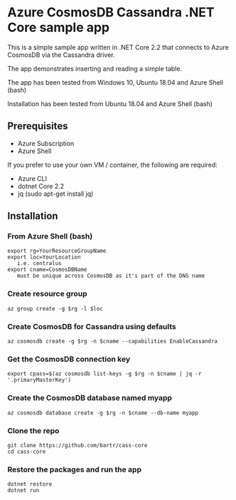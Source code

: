 # Azure CosmosDB Cassandra .NET Core sample app

This is a simple sample app written in .NET Core 2.2 that connects to Azure CosmosDB via the Cassandra driver.

The app demonstrates inserting and reading a simple table.

The app has been tested from Windows 10, Ubuntu 18.04 and Azure Shell (bash)

Installation has been tested from Ubuntu 18.04 and Azure Shell (bash)

## Prerequisites

- Azure Subscription
- Azure Shell

If you prefer to use your own VM / container, the following are required:

- Azure CLI
- dotnet Core 2.2
- jq (sudo apt-get install jq)

## Installation

### From Azure Shell (bash)

~~~~
export rg=YourResourceGroupName
export loc=YourLocation
   i.e. centralus
export cname=CosmosDBName
   must be unique across CosmosDB as it's part of the DNS name
~~~~

### Create resource group

~~~~
az group create -g $rg -l $loc
~~~~

### Create CosmosDB for Cassandra using defaults

~~~~
az cosmosdb create -g $rg -n $cname --capabilities EnableCassandra
~~~~

### Get the CosmosDB connection key

~~~~
export cpass=$(az cosmosdb list-keys -g $rg -n $cname | jq -r '.primaryMasterKey')
~~~~

### Create the CosmosDB database named myapp

~~~~
az cosmosdb database create -g $rg -n $cname --db-name myapp
~~~~

### Clone the repo

~~~~
git clone https://github.com/bartr/cass-core
cd cass-core
~~~~

### Restore the packages and run the app
~~~~
dotnet restore
dotnet run
~~~~
